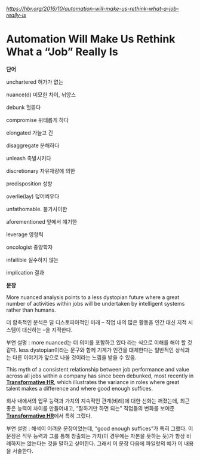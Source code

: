 *https://hbr.org/2016/10/automation-will-make-us-rethink-what-a-job-really-is*

Automation Will Make Us Rethink What a “Job” Really Is
======================================================

**단어**

unchartered 허가가 없는

nuance(d) 미묘한 차이, 뉘앙스

debunk 헐뜯다

compromise 위태롭게 하다

elongated 가늘고 긴

disaggregate 분해하다

unleash 촉발시키다

discretionary 자유재량에 의한

predisposition 성향

overlie(lay) 덮어씌우다

unfathomable. 불가사이한

aforementioned 앞에서 얘기한

leverage 영향력

oncologist 종양학자

infallible 실수하지 않는

implication 결과

**문장**

More nuanced analysis points to a less dystopian future where a great number of activities within jobs will be undertaken by intelligent systems rather than humans.

더 함축적인 분석은 덜 디스토피아적인 미래 – 직업 내의 많은 활동을 인간 대신 지적 시스템이 대신하는 –을 지적한다.

부연 설명 : more nuanced는 더 의미를 포함하고 있다 라는 식으로 이해를 해야 할 것 같다. less dystopian이라는 문구와 함께 기계가 인간을 대체한다는 일반적인 상식과는 다른 이야기가 앞으로 나올 것이라는 느낌을 받을 수 있음.

This myth of a consistent relationship between job performance and value across all jobs within a company has since been debunked, most recently in [**Transformative HR**](http://www.wiley.com/WileyCDA/WileyTitle/productCd-1118036042.html), which illustrates the variance in roles where great talent makes a difference and where good enough suffices.

회사 내에서의 업무 능력과 가치의 지속적인 관계(비례)에 대한 신화는 깨졌는데, 최근 좋은 능력이 차이를 만들어내고, “잘하기만 하면 되는” 직업들의 변화를 보여준 [**Transformative HR**](http://www.wiley.com/WileyCDA/WileyTitle/productCd-1118036042.html)에서 특히 그랬다.

부연 설명 : 해석이 어려운 문장이었는데, “good enough suffices”가 특히 그랬다. 이 문장은 직무 능력과 그를 통해 창출되는 가치(이 경우에는 자본을 뜻하는 듯)가 항상 비례하지는 않는다는 것을 말하고 싶어한다. 그래서 이 문장 다음에 파일럿의 예가 이 내용을 서술한다.
